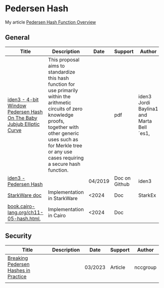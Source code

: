 # Pedersen Hash

My article [Pedersen Hash Function Overview](https://rya-sge.github.io/access-denied/2024/05/07/pedersen-hash-function/)

## General

| Title                                                        | Description                                                  | Date    | Support       | Author                                   |
| ------------------------------------------------------------ | ------------------------------------------------------------ | ------- | ------------- | ---------------------------------------- |
| [iden3 - 4-bit Window Pedersen Hash On The Baby Jubjub Elliptic Curve](https://iden3-docs.readthedocs.io/en/latest/_downloads/4b929e0f96aef77b75bb5cfc0f832151/Pedersen-Hash.pdf) | This proposal aims to standardize this hash function for use primarily within the arithmetic circuits of zero knowledge proofs, together with other generic uses such as for Merkle tree or any use cases requiring a secure hash function. |         | pdf           | iden3 Jordi Baylina1 and Marta Bell´es1, |
| [iden3 - Pedersen Hash](https://github.com/iden3/iden3-docs/blob/master/source/iden3_repos/research/publications/zkproof-standards-workshop-2/pedersen-hash/pedersen.rst) |                                                              | 04/2019 | Doc on Github | iden3                                    |
| [StarkWare doc](https://docs.starkware.co/starkex/crypto/pedersen-hash-function.html) | Implementation in StarkWare                                  | <2024   | Doc           | StarkEx                                  |
| [book.cairo-lang.org/ch11-05-hash.html](https://book.cairo-lang.org/ch11-05-hash.html), | Implementation in Cairo                                      | <2024   | Doc           |                                          |



## Security

| Title                                                        | Description | Date    | Support | Author   |
| ------------------------------------------------------------ | ----------- | ------- | ------- | -------- |
| [Breaking Pedersen Hashes in Practice](https://research.nccgroup.com/2023/03/22/breaking-pedersen-hashes-in-practice/) |             | 03/2023 | Article | nccgroup |
|                                                              |             |         |         |          |